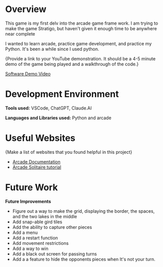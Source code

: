 # Overview

This game is my first delv into the arcade game frame work. I am trying to make the game Stratigo, but haven't given it enough time to be anywhere near complete

I wanted to learn arcade, practice game development, and practice my Python. It's been a while since I used python.

{Provide a link to your YouTube demonstration.  It should be a 4-5 minute demo of the game being played and a walkthrough of the code.}

[Software Demo Video](https://youtu.be/IG4L4A6t0A4)

# Development Environment

**Tools used:** VSCode, ChatGPT, Claude.AI

**Languages and Libraries used:** Python and arcade

# Useful Websites

{Make a list of websites that you found helpful in this project}
* [Arcade Documentation](https://api.arcade.academy/en/latest/index.html)
* [Arcade Solitaire tutorial](https://api.arcade.academy/en/latest/tutorials/card_game/solitaire_03.html#solitaire-03)

# Future Work

**Future Improvements**
* Figure out a way to make the grid, displaying the border, the spaces, and the two lakes in the middle
* Add snap-able gird tiles
* Add the ability to capture other pieces
* Add a menu
* Add a restart function 
* Add movement restrictions
* Add a way to win
* Add a black out screen for passing turns
* Add a a feature to hide the opponents pieces when It's not your turn.